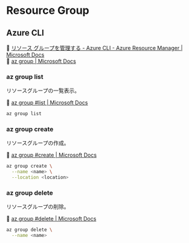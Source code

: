 # Resource Group

## Azure CLI

:link: [リソース グループを管理する - Azure CLI - Azure Resource Manager | Microsoft Docs](https://docs.microsoft.com/ja-jp/azure/azure-resource-manager/management/manage-resource-groups-cli)  
:link: [az group | Microsoft Docs](https://docs.microsoft.com/ja-jp/cli/azure/group)  


### az group list

リソースグループの一覧表示。  

:link: [az group #list | Microsoft Docs](https://docs.microsoft.com/ja-jp/cli/azure/group#az_group_list)  

```bash
az group list
```

### az group create

リソースグループの作成。  

:link: [az group #create | Microsoft Docs](https://docs.microsoft.com/ja-jp/cli/azure/group#az_group_create)  

```bash
az group create \
  --name <name> \
  --location <location>
```

### az group delete

リソースグループの削除。  

:link: [az group #delete | Microsoft Docs](https://docs.microsoft.com/ja-jp/cli/azure/group#az_group_delete)  

```bash
az group delete \
  --name <name>
```

